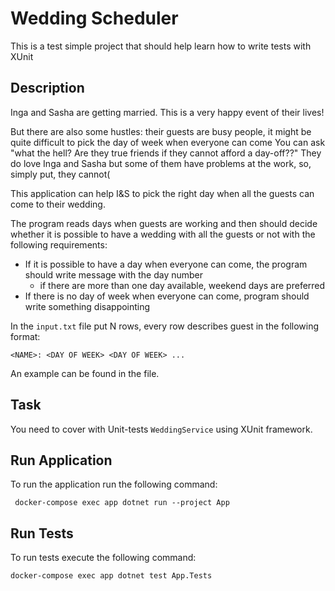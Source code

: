 # Wedding Scheduler

This is a test simple project that should help learn how to write tests with XUnit

## Description

Inga and Sasha are getting married. This is a very happy event of their lives! 

But there are also some hustles:
their guests are busy people, it might be quite difficult to pick the day of week when everyone can come 
You can ask "what the hell? Are they true friends if they cannot afford a day-off??" They do love Inga and Sasha
but some of them have problems at the work, so, simply put, they cannot(

This application can help I&S to pick the right day when all the guests can come to their wedding.

The program reads days when guests are working and then should decide whether it is possible to have a wedding with all the guests or not with the following requirements:
 * If it is possible to have a day when everyone can come, the program should write message with the day number
    * if there are more than one day available, weekend days are preferred
 * If there is no day of week when everyone can come, program should write something disappointing   

In the `input.txt` file put N rows, every row describes guest in the following format:
```
<NAME>: <DAY OF WEEK> <DAY OF WEEK> ...
```

An example can be found in the file.

## Task

You need to cover with Unit-tests `WeddingService` using XUnit framework.

## Run Application

To run the application run the following command:
 ```
  docker-compose exec app dotnet run --project App
 ```

## Run Tests

To run tests execute the following command:
 ```
 docker-compose exec app dotnet test App.Tests
```
